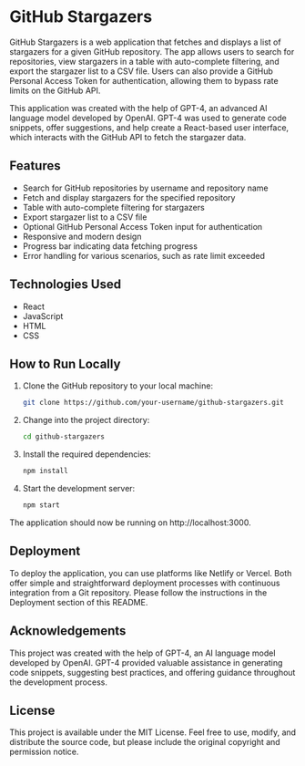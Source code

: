 # GitHub Stargazers

GitHub Stargazers is a web application that fetches and displays a list of stargazers for a given GitHub repository. The app allows users to search for repositories, view stargazers in a table with auto-complete filtering, and export the stargazer list to a CSV file. Users can also provide a GitHub Personal Access Token for authentication, allowing them to bypass rate limits on the GitHub API.

This application was created with the help of GPT-4, an advanced AI language model developed by OpenAI. GPT-4 was used to generate code snippets, offer suggestions, and help create a React-based user interface, which interacts with the GitHub API to fetch the stargazer data.

## Features

- Search for GitHub repositories by username and repository name
- Fetch and display stargazers for the specified repository
- Table with auto-complete filtering for stargazers
- Export stargazer list to a CSV file
- Optional GitHub Personal Access Token input for authentication
- Responsive and modern design
- Progress bar indicating data fetching progress
- Error handling for various scenarios, such as rate limit exceeded

## Technologies Used

- React
- JavaScript
- HTML
- CSS

## How to Run Locally

1. Clone the GitHub repository to your local machine:
    ```bash
    git clone https://github.com/your-username/github-stargazers.git
    ```
1. Change into the project directory:
    ```bash
    cd github-stargazers
    ```
1. Install the required dependencies:
    ```bash
    npm install
    ```
1. Start the development server:
    ```bash
   npm start
    ```
The application should now be running on http://localhost:3000.

## Deployment
To deploy the application, you can use platforms like Netlify or Vercel. Both offer simple and straightforward deployment processes with continuous integration from a Git repository. Please follow the instructions in the Deployment section of this README.

## Acknowledgements
This project was created with the help of GPT-4, an AI language model developed by OpenAI. GPT-4 provided valuable assistance in generating code snippets, suggesting best practices, and offering guidance throughout the development process.

## License
This project is available under the MIT License. Feel free to use, modify, and distribute the source code, but please include the original copyright and permission notice.
